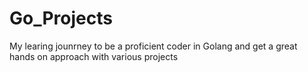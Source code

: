 # Go_Projects

My learing jounrney to be a proficient coder in Golang and get a great hands on approach with various projects
